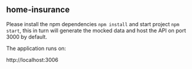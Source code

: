 ## home-insurance

Please install the npm dependencies `npm install` and start project `npm start`, this in turn will generate the mocked data and host the API on port 3000 by default.

The application runs on:

http://localhost:3006
